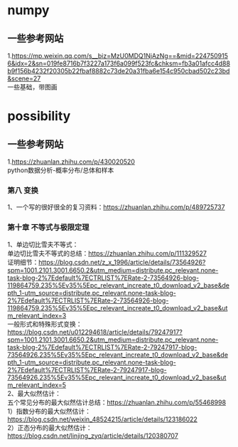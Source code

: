 # numpy
## 一些参考网站
1.https://mp.weixin.qq.com/s__biz=MzU0MDQ1NjAzNg==&mid=2247509156&idx=2&sn=019fe8716b7f3227a173f6a099f523fc&chksm=fb3a01afcc4d88b9f156b4232f20305b22fbaf8882c73de20a31fba6e154c950cbad502c23bd&scene=27  
一些基础，带图画
# possibility
## 一些参考网站
1.https://zhuanlan.zhihu.com/p/430020520  
python数据分析-概率分布/总体和样本



### 第八 变换  
1、一个写的很好很全的复习资料：https://zhuanlan.zhihu.com/p/489725737  
### 第十章 不等式与极限定理
1、单边切比雪夫不等式：  
单边切比雪夫不等式的总结：https://zhuanlan.zhihu.com/p/111329527  
证明细节：https://blog.csdn.net/z_x_1996/article/details/73564926?spm=1001.2101.3001.6650.2&utm_medium=distribute.pc_relevant.none-task-blog-2%7Edefault%7ECTRLIST%7ERate-2-73564926-blog-119864759.235%5Ev35%5Epc_relevant_increate_t0_download_v2_base&depth_1-utm_source=distribute.pc_relevant.none-task-blog-2%7Edefault%7ECTRLIST%7ERate-2-73564926-blog-119864759.235%5Ev35%5Epc_relevant_increate_t0_download_v2_base&utm_relevant_index=3  
一般形式和特殊形式变换：https://blog.csdn.net/u012294618/article/details/79247917?spm=1001.2101.3001.6650.2&utm_medium=distribute.pc_relevant.none-task-blog-2%7Edefault%7ECTRLIST%7ERate-2-79247917-blog-73564926.235%5Ev35%5Epc_relevant_increate_t0_download_v2_base&depth_1-utm_source=distribute.pc_relevant.none-task-blog-2%7Edefault%7ECTRLIST%7ERate-2-79247917-blog-73564926.235%5Ev35%5Epc_relevant_increate_t0_download_v2_base&utm_relevant_index=5  
2、最大似然估计：  
五个常见分布的最大似然估计总结：https://zhuanlan.zhihu.com/p/55468998  
1）指数分布的最大似然估计：https://blog.csdn.net/weixin_48524215/article/details/123186022  
2）正态分布的最大似然估计：https://blog.csdn.net/linjing_zyq/article/details/120380707  
